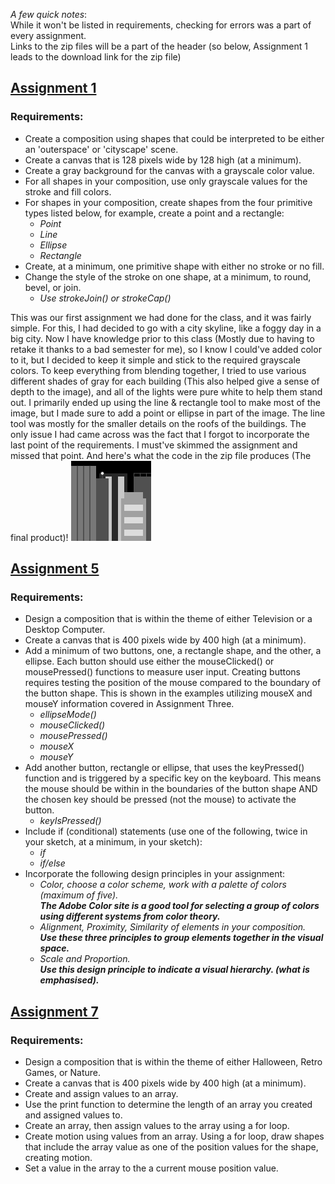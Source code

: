 _A few quick notes_:  
 While it won't be listed in requirements, checking for errors was a part of every assignment.  
 Links to the zip files will be a part of the header (so below, Assignment 1 leads to the download link for the zip file)

## [Assignment 1](Lent.zip)
 ### Requirements:  
* Create a composition using shapes that could be interpreted to be either an 'outerspace' or 'cityscape' scene.  
* Create a canvas that is 128 pixels wide by 128 high (at a minimum).  
* Create a gray background for the canvas with a grayscale color value.  
* For all shapes in your composition, use only grayscale values for the stroke and fill colors.  
* For shapes in your composition, create shapes from the four primitive types listed below, for example, create a point and a rectangle:
  * _Point_
  * _Line_
  * _Ellipse_
  * _Rectangle_  
* Create, at a minimum, one primitive shape with either no stroke or no fill.  
* Change the style of the stroke on one shape, at a minimum, to round, bevel, or join.
  * _Use strokeJoin() or strokeCap()_
 
 This was our first assignment we had done for the class, and it was fairly simple.
 For this, I had decided to go with a city skyline, like a foggy day in a big city.
 Now I have knowledge prior to this class (Mostly due to having to retake it thanks to a bad semester for me), so I know I could've added color to it, but I decided to keep it simple and stick to the required grayscale colors.
 To keep everything from blending together, I tried to use various different shades of gray for each building (This also helped give a sense of depth to the image), and all of the lights were pure white to help them stand out.
 I primarily ended up using the line & rectangle tool to make most of the image, but I made sure to add a point or ellipse in part of the image. The line tool was mostly for the smaller details on the roofs of the buildings.
 The only issue I had came across was the fact that I forgot to incorporate the last point of the requirements. I must've skimmed the assignment and missed that point.
 And here's what the code in the zip file produces (The final product)!
 ![Cityscape](download.png)
 

## [Assignment 5](Lent%205.zip)
 ### Requirements:  
* Design a composition that is within the theme of either Television or a Desktop Computer.  
* Create a canvas that is 400 pixels wide by 400 high (at a minimum).  
* Add a minimum of two buttons, one, a rectangle shape, and the other, a ellipse. Each button should use either the mouseClicked() or mousePressed() functions to measure user input. Creating buttons requires testing the position of the mouse compared to the boundary of the button shape. This is shown in the examples utilizing mouseX and mouseY information covered in Assignment Three.
  * _ellipseMode()_
  * _mouseClicked()_
  * _mousePressed()_
  * _mouseX_
  * _mouseY_  
* Add another button, rectangle or ellipse, that uses the keyPressed() function and is triggered by a specific key on the keyboard. This means the mouse should be within in the boundaries of the button shape AND the chosen key should be pressed (not the mouse) to activate the button.
  * _keyIsPressed()_  
* Include if (conditional) statements (use one of the following, twice in your sketch, at a minimum, in your sketch):
  * _if_
  * _if/else_  
* Incorporate the following design principles in your assignment:
  * _Color, choose a color scheme, work with a palette of colors (maximum of five)._  
   **_The Adobe Color site is a good tool for selecting a group of colors using different systems from color theory._**  
  * _Alignment, Proximity, Similarity of elements in your composition._  
   **_Use these three principles to group elements together in the visual space._**  
  * _Scale and Proportion._  
   **_Use this design principle to indicate a visual hierarchy. (what is emphasised)._**
 
 

## [Assignment 7](Lent%207.zip)
 ### Requirements:  
* Design a composition that is within the theme of either Halloween, Retro Games, or Nature.  
* Create a canvas that is 400 pixels wide by 400 high (at a minimum).  
* Create and assign values to an array.  
* Use the print function to determine the length of an array you created and assigned values to.  
* Create an array, then assign values to the array using a for loop.  
* Create motion using values from an array. Using a for loop, draw shapes that include the array value as one of the position values for the shape, creating motion.  
* Set a value in the array to the a current mouse position value.

 
